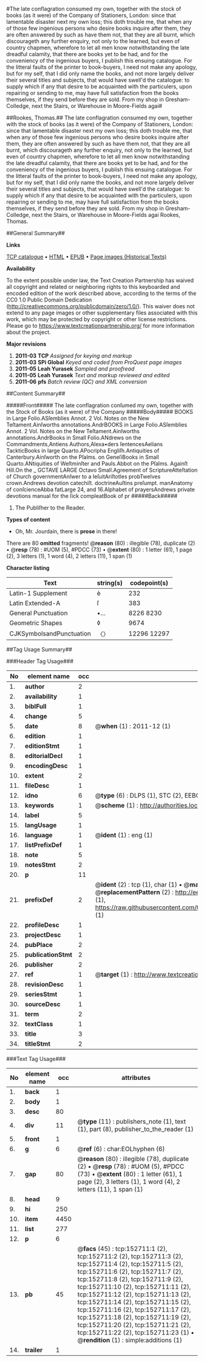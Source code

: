 #The late conflagration consumed my own, together with the stock of books (as it were) of the Company of Stationers, London: since that lamentable disaster next my own loss; this doth trouble me, that when any of those few ingenious persons who desire books inquire after them, they are often answered by such as have them not, that they are all burnt, which discourageth any further enquiry, not only to the learned, but even of country chapmen, wherefore to let all men know notwithstanding the late dreadful calamity, that there are books yet to be had, and for the conveniency of the ingenious buyers, I publish this ensuing catalogue. For the litteral faults of the printer to book-buyers, I need not make any apology, but for my self, that I did only name the books, and not more largely deliver their several titles and subjects, that would have swell'd the catalogue: to supply which if any that desire to be acquainted with the particulers, upon repairing or sending to me, may have full satisfaction from the books themselves, if they send before they are sold. From my shop in Gresham-Colledge, next the Stairs, or Warehouse in Moore-Fields agai#

##Rookes, Thomas.##
The late conflagration consumed my own, together with the stock of books (as it were) of the Company of Stationers, London: since that lamentable disaster next my own loss; this doth trouble me, that when any of those few ingenious persons who desire books inquire after them, they are often answered by such as have them not, that they are all burnt, which discourageth any further enquiry, not only to the learned, but even of country chapmen, wherefore to let all men know notwithstanding the late dreadful calamity, that there are books yet to be had, and for the conveniency of the ingenious buyers, I publish this ensuing catalogue. For the litteral faults of the printer to book-buyers, I need not make any apology, but for my self, that I did only name the books, and not more largely deliver their several titles and subjects, that would have swell'd the catalogue: to supply which if any that desire to be acquainted with the particulers, upon repairing or sending to me, may have full satisfaction from the books themselves, if they send before they are sold. From my shop in Gresham-Colledge, next the Stairs, or Warehouse in Moore-Fields agai
Rookes, Thomas.

##General Summary##

**Links**

[TCP catalogue](http://www.ota.ox.ac.uk/tcp/)  • 
[HTML](http://tei.it.ox.ac.uk/tcp/Texts-HTML/free/A91/A91968.html)  • 
[EPUB](http://tei.it.ox.ac.uk/tcp/Texts-EPUB/free/A91/A91968.epub) • 
[Page images (Historical Texts)](https://historicaltexts.jisc.ac.uk/eebo-99895342e)

**Availability**

To the extent possible under law, the Text Creation Partnership has waived all copyright and related or neighboring rights to this keyboarded and encoded edition of the work described above, according to the terms of the CC0 1.0 Public Domain Dedication (http://creativecommons.org/publicdomain/zero/1.0/). This waiver does not extend to any page images or other supplementary files associated with this work, which may be protected by copyright or other license restrictions. Please go to https://www.textcreationpartnership.org/ for more information about the project.

**Major revisions**

1. __2011-03__ __TCP__ *Assigned for keying and markup*
1. __2011-03__ __SPi Global__ *Keyed and coded from ProQuest page images*
1. __2011-05__ __Leah Yurasek__ *Sampled and proofread*
1. __2011-05__ __Leah Yurasek__ *Text and markup reviewed and edited*
1. __2011-06__ __pfs__ *Batch review (QC) and XML conversion*

##Content Summary##

#####Front#####
The late conflagration conſumed my own, together with the Stock of Books (as it were) of the Company
#####Body#####
BOOKS in Large Folio.ASſemblies Annot. 2 Vol.
Notes on the New Teſtament.Ainſworths annotations.AndrBOOKS in Large Folio.ASſemblies Annot. 2 Vol.
Notes on the New Teſtament.Ainſworths annotations.AndrBooks in Small Folio.ANdrews on the Commandments,Antiens Authors,Alexa•ders ſentencesAelians TackticBooks in large Quarto.APocripha Engliſh.Antiquities of Canterbury.Ainſworth on the Pſalms. on GeneſiBooks in Small Quarto.ANtiquities of Weſtminſter and Pauls.Abbot on the Pſalms.
Againſt Hill.On the 
    _ GCTAVE LARGE
Octavo Small.Agreement of ScriptureAtteſtation of Church governmentAnſwer to a IeſuitAriſtotles probTwelves crown.Andrews devotion catechiſt. doctrineAuſtins preſumpt. manAnatomy of conſcienceAbba fatLarge 24, and 16.Alphabet of prayersAndrews private devotions manual for the ſick compleatBook of pr
#####Back#####

1. The Publiſher to the Reader.

**Types of content**

  * Oh, Mr. Jourdain, there is **prose** in there!

There are 80 **omitted** fragments! 
 @__reason__ (80) : illegible (78), duplicate (2)  •  @__resp__ (78) : #UOM (5), #PDCC (73)  •  @__extent__ (80) : 1 letter (61), 1 page (2), 3 letters (1), 1 word (4), 2 letters (11), 1 span (1)

**Character listing**


|Text|string(s)|codepoint(s)|
|---|---|---|
|Latin-1 Supplement|è|232|
|Latin Extended-A|ſ|383|
|General Punctuation|•…|8226 8230|
|Geometric Shapes|◊|9674|
|CJKSymbolsandPunctuation|〈〉|12296 12297|

##Tag Usage Summary##

###Header Tag Usage###

|No|element name|occ|attributes|
|---|---|---|---|
|1.|__author__|2||
|2.|__availability__|1||
|3.|__biblFull__|1||
|4.|__change__|5||
|5.|__date__|8| @__when__ (1) : 2011-12 (1)|
|6.|__edition__|1||
|7.|__editionStmt__|1||
|8.|__editorialDecl__|1||
|9.|__encodingDesc__|1||
|10.|__extent__|2||
|11.|__fileDesc__|1||
|12.|__idno__|6| @__type__ (6) : DLPS (1), STC (2), EEBO-CITATION (1), PROQUEST (1), VID (1)|
|13.|__keywords__|1| @__scheme__ (1) : http://authorities.loc.gov/ (1)|
|14.|__label__|5||
|15.|__langUsage__|1||
|16.|__language__|1| @__ident__ (1) : eng (1)|
|17.|__listPrefixDef__|1||
|18.|__note__|5||
|19.|__notesStmt__|2||
|20.|__p__|11||
|21.|__prefixDef__|2| @__ident__ (2) : tcp (1), char (1)  •  @__matchPattern__ (2) : ([0-9\-]+):([0-9IVX]+) (1), (.+) (1)  •  @__replacementPattern__ (2) : http://eebo.chadwyck.com/downloadtiff?vid=$1&page=$2 (1), https://raw.githubusercontent.com/textcreationpartnership/Texts/master/tcpchars.xml#$1 (1)|
|22.|__profileDesc__|1||
|23.|__projectDesc__|1||
|24.|__pubPlace__|2||
|25.|__publicationStmt__|2||
|26.|__publisher__|2||
|27.|__ref__|1| @__target__ (1) : http://www.textcreationpartnership.org/docs/. (1)|
|28.|__revisionDesc__|1||
|29.|__seriesStmt__|1||
|30.|__sourceDesc__|1||
|31.|__term__|2||
|32.|__textClass__|1||
|33.|__title__|3||
|34.|__titleStmt__|2||


###Text Tag Usage###

|No|element name|occ|attributes|
|---|---|---|---|
|1.|__back__|1||
|2.|__body__|1||
|3.|__desc__|80||
|4.|__div__|11| @__type__ (11) : publishers_note (1), text (1), part (8), publisher_to_the_reader (1)|
|5.|__front__|1||
|6.|__g__|6| @__ref__ (6) : char:EOLhyphen (6)|
|7.|__gap__|80| @__reason__ (80) : illegible (78), duplicate (2)  •  @__resp__ (78) : #UOM (5), #PDCC (73)  •  @__extent__ (80) : 1 letter (61), 1 page (2), 3 letters (1), 1 word (4), 2 letters (11), 1 span (1)|
|8.|__head__|9||
|9.|__hi__|250||
|10.|__item__|4450||
|11.|__list__|277||
|12.|__p__|6||
|13.|__pb__|45| @__facs__ (45) : tcp:152711:1 (2), tcp:152711:2 (2), tcp:152711:3 (2), tcp:152711:4 (2), tcp:152711:5 (2), tcp:152711:6 (2), tcp:152711:7 (2), tcp:152711:8 (2), tcp:152711:9 (2), tcp:152711:10 (2), tcp:152711:11 (2), tcp:152711:12 (2), tcp:152711:13 (2), tcp:152711:14 (2), tcp:152711:15 (2), tcp:152711:16 (2), tcp:152711:17 (2), tcp:152711:18 (2), tcp:152711:19 (2), tcp:152711:20 (2), tcp:152711:21 (2), tcp:152711:22 (2), tcp:152711:23 (1)  •  @__rendition__ (1) : simple:additions (1)|
|14.|__trailer__|1||
